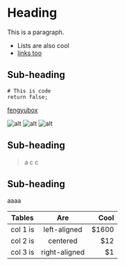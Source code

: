 Heading
=======

This is a paragraph.

  * Lists are also cool
  * [links too](http://www.google.com)

## Sub-heading

    # This is code
    return false;

[fengyubox](https://ouqiao.com "fengyu")

![alt][fengyubox]
![alt][fengyubox]
![alt][fengyubox]

## Sub-heading
>a
>c
>c

## Sub-heading
aaaa

| Tables   |      Are      |  Cool |
|----------|:-------------:|------:|
| col 1 is |  left-aligned | $1600 |
| col 2 is |    centered   |   $12 |
| col 3 is | right-aligned |    $1 |

[fengyubox]:https://en.savefrom.net/img/televzr/televzr-logo.png
